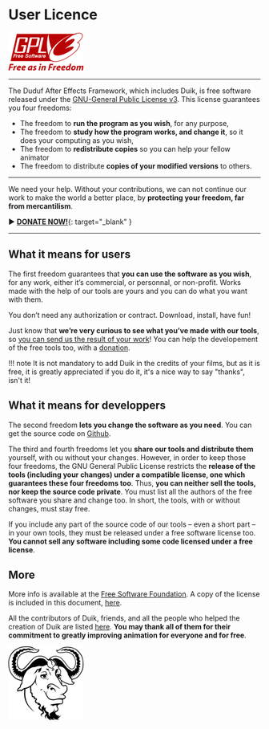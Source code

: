 # User Licence

![](img/licenses/gplv3.png)

____

The Duduf After Effects Framework, which includes Duik, is free software released under the [GNU-General Public License v3](https://github.com/Rainbox-dev/DuAEF_Duik/blob/master/LICENSE). This license guarantees you four freedoms:

- The freedom to **run the program as you wish**, for any purpose,  
- The freedom to **study how the program works, and change it**, so it does your computing as you wish,  
- The freedom to **redistribute copies** so you can help your fellow animator  
- The freedom to distribute **copies of your modified versions** to others.

____

We need your help. Without your contributions, we can not continue our work to make the world a better place, by **protecting your freedom, far from mercantilism**.

► [**DONATE NOW!**](http://donate.rxlab.info){: target="_blank" }

____

## What it means for users

The first freedom guarantees that **you can use the software as you wish**, for any work, either it’s commercial, or personnal, or non-profit. Works made with the help of our tools are yours and you can do what you want with them.

You don’t need any authorization or contract. Download, install, have fun!

Just know that **we’re very curious to see what you’ve made with our tools**, so [you can send us the result of your work](https://rainboxlab.org/about/contact/)! You can help the developement of the free tools too, with a [donation](https://rainboxlab.org/about/donate/).

!!! note
    It is not mandatory to add Duik in the credits of your films, but as it is free, it is greatly appreciated if you do it, it's a nice way to say "thanks", isn't it!

## What it means for developpers

The second freedom **lets you change the software as you need**. You can get the source code on [Github](https://github.com/Rainbox-dev/DuAEF_Duik/).

The third and fourth freedoms let you **share our tools and distribute them** yourself, with ou without your changes. However, in order to keep those four freedoms, the GNU General Public License restricts the **release of the tools (including your changes) under a compatible license, one which guarantees these four freedoms too**. Thus, **you can neither sell the tools, nor keep the source code private**. You must list all the authors of the free software you share and change too. In short, the tools, with or without changes, must stay free.

If you include any part of the source code of our tools – even a short part – in your own tools, they must be released under a free software license too. **You cannot sell any software including some code licensed under a free license**.

## More

More info is available at the [Free Software Foundation](http://www.fsf.org). A copy of the license is included in this document, [here](gnu-gpl.md).

All the contributors of Duik, friends, and all the people who helped the creation of Duik are listed [here](https://rainboxlab.org/about/who-are-we/). **You may thank all of them for their commitment to greatly improving animation for everyone and for free**.

![](img/licenses/gnu.png)